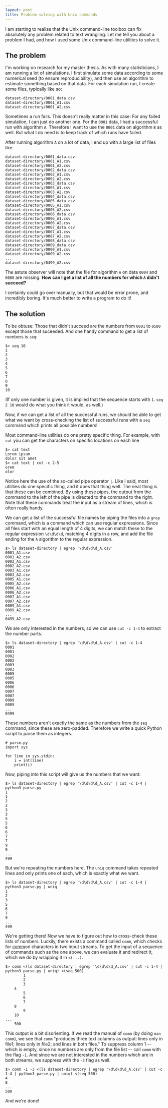 ```yaml
---
layout: post
title: Problem solving with Unix commands
---
```

I am starting to realize that the Unix command-line toolbox can fix absolutely any problem related to text wrangling. Let me tell you about a problem I had, and how I used some Unix command-line utilities to solve it.

## The problem

I'm working on research for my master thesis. As with many statisticians, I am running a lot of simulations. I first simulate some data according to some numerical seed (to ensure reproducibility), and then use an algorithm to estimate something based on that data. For each simulation run, I create some files, typically like so:

```
dataset-directory/0001_data.csv
dataset-directory/0001_A1.csv
dataset-directory/0001_A2.csv
```
Sometimes a run fails. This doesn't really matter in this case: For any failed simulation, I can just do another one. For the `0001` data, I had a successful run with algorithm `A`. Therefore I want to use the `0001` data on algorithm `B` as well. But what I do need is to keep track of which runs have failed.

After running algorithm `A` on a lot of data, I end up with a large list of files like

```
dataset-directory/0001_data.csv
dataset-directory/0001_A1.csv
dataset-directory/0001_A2.csv
dataset-directory/0002_data.csv
dataset-directory/0002_A1.csv
dataset-directory/0002_A2.csv
dataset-directory/0003_data.csv
dataset-directory/0003_A1.csv
dataset-directory/0003_A2.csv
dataset-directory/0004_data.csv
dataset-directory/0005_data.csv
dataset-directory/0005_A1.csv
dataset-directory/0005_A2.csv
dataset-directory/0006_data.csv
dataset-directory/0006_A1.csv
dataset-directory/0006_A2.csv
dataset-directory/0007_data.csv
dataset-directory/0007_A1.csv
dataset-directory/0007_A2.csv
dataset-directory/0008_data.csv
dataset-directory/0009_data.csv
dataset-directory/0009_A1.csv
dataset-directory/0009_A2.csv
...
dataset-directory/0499_A2.csv
```
The astute observer will note that the file for algorithm `A` on data `0004` and `0008` are missing. **How can I get a list of all the numbers for which `A` didn't succeed?**

I certainly could go over manually, but that would be error prone, and incredibly boring. It's much better to write a program to do it!

## The solution

To be obtuse: Those that didn't succeed are the numbers from `0001` to `0500` except those that suceeded. And one handy command to get a list of numbers is `seq`:

```
$> seq 10
1
2
3
4
5
6
7
8
9
10
```
(If only one number is given, it is implied that the sequence starts with `1`. `seq 2 10` would do what you think it would, as well.)

Now, if we can get a list of all the successful runs, we should be able to get what we want by cross-checking the list of successful runs with a `seq` command which prints all possible numbers!

Most command-line utilities do one pretty specific thing. For example, with `cut` you can get the characters on specific locations on each line

```
$> cat text
Lorem ipsum
dolor sit amet
$> cat text | cut -c 2-5
orem
olor
```
Notice here the use of the so-called pipe operator `|`. Like I said, most utilities do one specific thing, and it does that thing well. The neat thing is that these can be combined. By using these pipes, the output from the command to the left of the pipe is directed to the command to the right. Note that these commands treat the input as a stream of lines, which is often really handy.

We can get a list of the successful file names by piping the files into a `grep` command, which is a command which can use regular expressions. Since all files start with an equal length of 4 digits, we can match these to the regular expression `\d\d\d\d`, matching 4 digits in a row, and add the file ending for the `A` algorithm to the regular expression.

```
$> ls dataset-directory | egrep '\d\d\d\d_A.csv'
0001_A1.csv
0001_A2.csv
0002_A1.csv
0002_A2.csv
0003_A1.csv
0003_A2.csv
0005_A1.csv
0005_A2.csv
0006_A1.csv
0006_A2.csv
0007_A1.csv
0007_A2.csv
0009_A1.csv
0009_A2.csv
...
0499_A2.csv
```
We are only interested in the numbers, so we can use `cut -c 1-4` to extract the number parts.

```
$> ls dataset-directory | egrep '\d\d\d\d_A.csv' | cut -c 1-4
0001
0001
0002
0002
0003
0003
0005
0005
0006
0006
0007
0007
0009
0009
...
0499
```
These numbers aren't exactly the same as the numbers from the `seq` command, since these are zero-padded. Therefore we write a quick Python script to parse them as integers.

```
# parse.py
import sys

for line in sys.stdin:
    i = int(line)
    print(i)
```

Now, piping into this script will give us the numbers that we want:

```
$> ls dataset-directory | egrep '\d\d\d\d_A.csv' | cut -c 1-4 | python3 parse.py
1
1
2
2
3
3
5
5
6
6
7
7
9
9
...
499
```
But we're repeating the numbers here. The `uniq` command takes repeated lines and only prints one of each, which is exactly what we want.

```
$> ls dataset-directory | egrep '\d\d\d\d_A.csv' | cut -c 1-4 | python3 parse.py | uniq
1
2
3
5
6
7
9
...
499
```

We're getting there! Now we have to figure out how to cross-check these lists of numbers. Luckily, there exists a command called `comm`, which checks for <u>comm</u>on characters in two input streams. To get the input of a sequence of commands such as the one above, we can evaluate it and redirect it, which we do by wrapping it in `<(...)`.

```
$> comm <(ls dataset-directory | egrep '\d\d\d\d_A.csv' | cut -c 1-4 | python3 parse.py | uniq) <(seq 500)
        1
        2
        3
    4
        5
        6
        7
    8
        9
    10
...
    500
```
This output is a bit disorienting. If we read the manual of `comm` (by doing `man comm`), we see that `comm` "produces three text columns as output: lines only in file1; lines only in file2; and lines in both files." To suppress column 1 -- which is empty, since no numbers are only from the file list -- call `comm` with the flag `-1`. And since we are not interested in the numbers which are in both streams, we suppress with the `-3` flag as well.

```
$> comm -1 -3 <(ls dataset-directory | egrep '\d\d\d\d_A.csv' | cut -c 1-4 | python3 parse.py | uniq) <(seq 500)
4
8
...
500
```

And we're done!